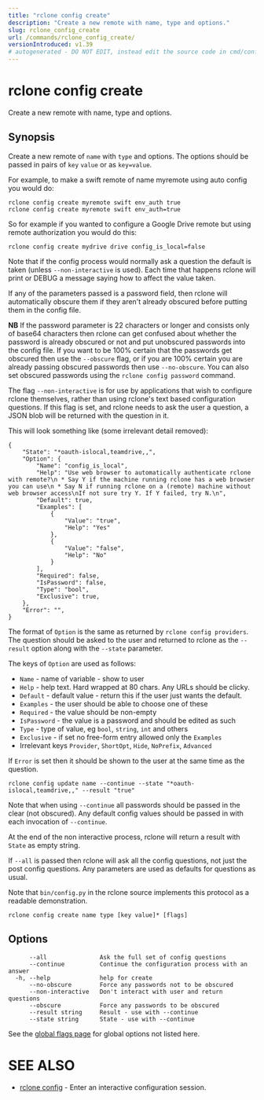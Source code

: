 ```yaml
---
title: "rclone config create"
description: "Create a new remote with name, type and options."
slug: rclone_config_create
url: /commands/rclone_config_create/
versionIntroduced: v1.39
# autogenerated - DO NOT EDIT, instead edit the source code in cmd/config/create/ and as part of making a release run "make commanddocs"
---
```

# rclone config create

Create a new remote with name, type and options.

## Synopsis


Create a new remote of `name` with `type` and options.  The options
should be passed in pairs of `key` `value` or as `key=value`.

For example, to make a swift remote of name myremote using auto config
you would do:

    rclone config create myremote swift env_auth true
    rclone config create myremote swift env_auth=true

So for example if you wanted to configure a Google Drive remote but
using remote authorization you would do this:

    rclone config create mydrive drive config_is_local=false

Note that if the config process would normally ask a question the
default is taken (unless `--non-interactive` is used).  Each time
that happens rclone will print or DEBUG a message saying how to
affect the value taken.

If any of the parameters passed is a password field, then rclone will
automatically obscure them if they aren't already obscured before
putting them in the config file.

**NB** If the password parameter is 22 characters or longer and
consists only of base64 characters then rclone can get confused about
whether the password is already obscured or not and put unobscured
passwords into the config file. If you want to be 100% certain that
the passwords get obscured then use the `--obscure` flag, or if you
are 100% certain you are already passing obscured passwords then use
`--no-obscure`.  You can also set obscured passwords using the
`rclone config password` command.

The flag `--non-interactive` is for use by applications that wish to
configure rclone themselves, rather than using rclone's text based
configuration questions. If this flag is set, and rclone needs to ask
the user a question, a JSON blob will be returned with the question in
it.

This will look something like (some irrelevant detail removed):

```
{
    "State": "*oauth-islocal,teamdrive,,",
    "Option": {
        "Name": "config_is_local",
        "Help": "Use web browser to automatically authenticate rclone with remote?\n * Say Y if the machine running rclone has a web browser you can use\n * Say N if running rclone on a (remote) machine without web browser access\nIf not sure try Y. If Y failed, try N.\n",
        "Default": true,
        "Examples": [
            {
                "Value": "true",
                "Help": "Yes"
            },
            {
                "Value": "false",
                "Help": "No"
            }
        ],
        "Required": false,
        "IsPassword": false,
        "Type": "bool",
        "Exclusive": true,
    },
    "Error": "",
}
```

The format of `Option` is the same as returned by `rclone config
providers`. The question should be asked to the user and returned to
rclone as the `--result` option along with the `--state` parameter.

The keys of `Option` are used as follows:

- `Name` - name of variable - show to user
- `Help` - help text. Hard wrapped at 80 chars. Any URLs should be clicky.
- `Default` - default value - return this if the user just wants the default.
- `Examples` - the user should be able to choose one of these
- `Required` - the value should be non-empty
- `IsPassword` - the value is a password and should be edited as such
- `Type` - type of value, eg `bool`, `string`, `int` and others
- `Exclusive` - if set no free-form entry allowed only the `Examples`
- Irrelevant keys `Provider`, `ShortOpt`, `Hide`, `NoPrefix`, `Advanced`

If `Error` is set then it should be shown to the user at the same
time as the question.

    rclone config update name --continue --state "*oauth-islocal,teamdrive,," --result "true"

Note that when using `--continue` all passwords should be passed in
the clear (not obscured). Any default config values should be passed
in with each invocation of `--continue`.

At the end of the non interactive process, rclone will return a result
with `State` as empty string.

If `--all` is passed then rclone will ask all the config questions,
not just the post config questions. Any parameters are used as
defaults for questions as usual.

Note that `bin/config.py` in the rclone source implements this protocol
as a readable demonstration.


```
rclone config create name type [key value]* [flags]
```

## Options

```
      --all               Ask the full set of config questions
      --continue          Continue the configuration process with an answer
  -h, --help              help for create
      --no-obscure        Force any passwords not to be obscured
      --non-interactive   Don't interact with user and return questions
      --obscure           Force any passwords to be obscured
      --result string     Result - use with --continue
      --state string      State - use with --continue
```


See the [global flags page](/flags/) for global options not listed here.

# SEE ALSO

* [rclone config](/commands/rclone_config/)	 - Enter an interactive configuration session.

